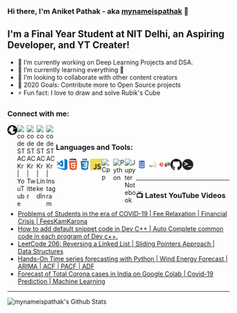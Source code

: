 <!--
**mynameispathak/mynameispathak** is a ✨ _special_ ✨ repository because its `README.md` (this file) appears on your GitHub profile.

Here are some ideas to get you started:

- 🔭 I’m currently working on ...
- 🌱 I’m currently learning ...
- 👯 I’m looking to collaborate on ...
- 🤔 I’m looking for help with ...
- 💬 Ask me about ...
- 📫 How to reach me: ...
- 😄 Pronouns: ...
- ⚡ Fun fact: ...
-->

### Hi there, I'm Aniket Pathak - aka [mynameispathak][website] 👋

## I'm a Final Year Student at NIT Delhi, an Aspiring Developer, and YT Creater!
- 🔭 I’m currently working on Deep Learning Projects and DSA.
- 🌱 I’m currently learning everything 🤣
- 👯 I’m looking to collaborate with other content creators
- 🥅 2020 Goals: Contribute more to Open Source projects
- ⚡ Fun fact: I love to draw and solve Rubik's Cube

### Connect with me:

[<img align="left" alt="codeSTACKr.com" width="22px" src="https://raw.githubusercontent.com/iconic/open-iconic/master/svg/globe.svg" />][website]
[<img align="left" alt="codeSTACKr | YouTube" width="22px" src="https://cdn.jsdelivr.net/npm/simple-icons@v3/icons/youtube.svg" />][youtube]
[<img align="left" alt="codeSTACKr | Twitter" width="22px" src="https://cdn.jsdelivr.net/npm/simple-icons@v3/icons/twitter.svg" />][twitter]
[<img align="left" alt="codeSTACKr | LinkedIn" width="22px" src="https://cdn.jsdelivr.net/npm/simple-icons@v3/icons/linkedin.svg" />][linkedin]
[<img align="left" alt="codeSTACKr | Instagram" width="22px" src="https://cdn.jsdelivr.net/npm/simple-icons@v3/icons/instagram.svg" />][instagram]

<br />

### Languages and Tools:

<img align="left" alt="Visual Studio Code" width="26px" src="https://raw.githubusercontent.com/github/explore/80688e429a7d4ef2fca1e82350fe8e3517d3494d/topics/visual-studio-code/visual-studio-code.png" />
<img align="left" alt="HTML5" width="26px" src="https://raw.githubusercontent.com/github/explore/80688e429a7d4ef2fca1e82350fe8e3517d3494d/topics/html/html.png" />
<img align="left" alt="CSS3" width="26px" src="https://raw.githubusercontent.com/github/explore/80688e429a7d4ef2fca1e82350fe8e3517d3494d/topics/css/css.png" />
<img align="left" alt="JavaScript" width="26px" src="https://raw.githubusercontent.com/github/explore/80688e429a7d4ef2fca1e82350fe8e3517d3494d/topics/javascript/javascript.png" />
<img align="left" alt="Cpp" width="26px" src="https://user-images.githubusercontent.com/42747200/46140125-da084900-c26d-11e8-8ea7-c45ae6306309.png" />
<img align="left" alt="Python" width="26px" src="https://cdn3.iconfinder.com/data/icons/logos-and-brands-adobe/512/267_Python-512.png" />
<img align="left" alt="JupyterNotebook" width="26px" src="https://miro.medium.com/max/1036/1*FogMIj4gYwp3fTHLZuwavQ.png" />
<img align="left" alt="SQL" width="26px" src="https://raw.githubusercontent.com/github/explore/80688e429a7d4ef2fca1e82350fe8e3517d3494d/topics/sql/sql.png" />
<img align="left" alt="MySQL" width="26px" src="https://raw.githubusercontent.com/github/explore/80688e429a7d4ef2fca1e82350fe8e3517d3494d/topics/mysql/mysql.png" />
<img align="left" alt="Git" width="26px" src="https://raw.githubusercontent.com/github/explore/80688e429a7d4ef2fca1e82350fe8e3517d3494d/topics/git/git.png" />
<img align="left" alt="GitHub" width="26px" src="https://raw.githubusercontent.com/github/explore/78df643247d429f6cc873026c0622819ad797942/topics/github/github.png" />
<img align="left" alt="HTML5" width="26px" src="https://raw.githubusercontent.com/github/explore/80688e429a7d4ef2fca1e82350fe8e3517d3494d/topics/terminal/terminal.png" />

<br />
<br />

---

### 📺 Latest YouTube Videos
<!-- YOUTUBE:START -->
- [Problems of Students in the era of COVID-19 | Fee Relaxation | Financial Crisis | FeesKamKarona](https://www.youtube.com/watch?v=RfZoqRoWp1U)
- [How to add default snippet code in Dev C++ | Auto Complete common code in each program of Dev c++.](https://www.youtube.com/watch?v=rLKOYqkY3go)
- [LeetCode 206: Reversing a Linked List | Sliding Pointers Approach | Data Structures](https://www.youtube.com/watch?v=uDe4NlUH1FA)
- [Hands-On Time series forecasting with Python | Wind Energy Forecast | ARIMA | ACF | PACF | ADF](https://www.youtube.com/watch?v=CH7EQ4TWbHk)
- [Forecast of Total Corona cases in India on Google Colab | Covid-19 Prediction | Machine Learning](https://www.youtube.com/watch?v=JwynE-3tCXY)
<!-- YOUTUBE:END -->

---

<img align="left" alt="mynameispathak's Github Stats" src="https://github-readme-stats.vercel.app/api?username=mynameispathak&show_icons=true&hide_border=true&hide=prs,issues,contribs" />

[website]: https://aniketpathak.live
[twitter]: https://twitter.com/pathaktheking
[youtube]: https://youtube.com/channel/UCYwSbt109sbNjykHvk0Li6Q
[instagram]: https://instagram.com/mynameispathak
[linkedin]: https://linkedin.com/in/aniket-pathak
[programmingplaylist]: https://www.youtube.com/playlist?list=PLiIEMWCZ1m9G6ONudM7vRnQtgxZdNTC2c
<!-- [jsplaylist]: https://www.youtube.com/playlist?list=PLkwxH9e_vrALRJKu7wfXby3MKeflhTu6B
[cssplaylist]: https://www.youtube.com/playlist?list=PLkwxH9e_vrALSdvZuEh6gqQdmDoDIoqz4
[reactplaylist]: https://www.youtube.com/playlist?list=PLkwxH9e_vrAK4TdffpxKY3QGyHCpxFcQ0 -->

